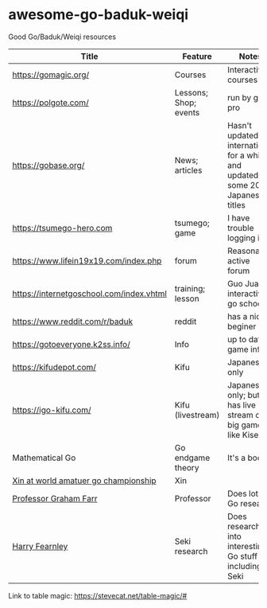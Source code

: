 # awesome-go-baduk-weiqi
Good Go/Baduk/Weiqi resources 

| Title                                      | Feature                 | Notes                                                                            | Active   |
| ------------------------------------------ | ----------------------- | -------------------------------------------------------------------------------- | -------- |
| https://gomagic.org/                       | Courses                 | Interactive courses                                                              |          |
| https://polgote.com/                       | Lessons; Shop; events   | run by go pro                                                                    |          |
| https://gobase.org/                        | News; articles          | Hasn't updated internationsl for a while and updated some 2020 Japanese titles   | No       |
| https://tsumego-hero.com                   | tsumego; game           | I have trouble logging in                                                        |          |
| https://www.lifein19x19.com/index.php      | forum                   | Reasonably active forum                                                          |          |
| https://internetgoschool.com/index.vhtml   | training; lesson        | Guo Juan's interactive go school                                                 |          |
| https://www.reddit.com/r/baduk             | reddit                  | has a nice beginer link                                                          |          |
| https://gotoeveryone.k2ss.info/            | Info                    | up to date game info                                                             | Yes      |
| https://kifudepot.com/                     | Kifu                    | Japanese only                                                                    | Yes      |
| https://igo-kifu.com/                      | Kifu (livestream)       | Japanese only; but has live stream of big games like Kisei                       | Yes      |
| Mathematical Go                      | Go endgame theory       |  It's a book                       | NA      |
| [Xin at world amatuer go championship](https://www.youtube.com/watch?v=F8MCjk9kC0M&t=22573s) | Xin | | NA |
| [Professor Graham Farr](https://research.monash.edu/en/persons/graham-farr) | Professor | Does lots of Go research | | 
| [Harry Fearnley](http://harryfearnley.com/) | Seki research | Does research into interesting Go stuff including Seki | Yes |

Link to table magic: https://stevecat.net/table-magic/#
